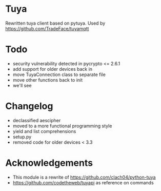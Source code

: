 Tuya
===================

Rewritten tuya client based on pytuya. Used by https://github.com/TradeFace/tuyamqtt


Todo
==================
- security vulnerability detected in pycrypto <= 2.6.1
- add support for older devices back in 
- move TuyaConnection class to separate file
- move other functions back to init
- we'll see

Changelog
==================
- declassified aescipher
- moved to a more functional programming style
- yield and list comprehensions
- setup.py
- removed code for older devices < 3.3 

Acknowledgements
=================
- This module is a rewrite of https://github.com/clach04/python-tuya
- https://github.com/codetheweb/tuyapi as reference on commands 